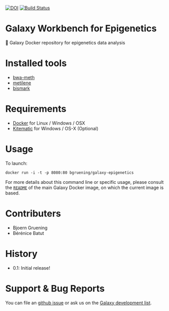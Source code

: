 [![DOI](https://zenodo.org/badge/5466/bgruening/docker-galaxy-stable.svg)](https://zenodo.org/badge/latestdoi/5466/bgruening/docker-galaxy-stable)
[![Build Status](https://travis-ci.org/bgruening/docker-galaxy-epigenetics.svg?branch=master)](https://travis-ci.org/bgruening/docker-galaxy-epigenetics)


Galaxy Workbench for Epigenetics
================================

:whale: Galaxy Docker repository for epigenetics data analysis

# Installed tools

 * [bwa-meth](https://github.com/brentp/bwa-meth)
 * [metilene](http://www.bioinf.uni-leipzig.de/Software/metilene/)
 * [bismark](http://www.bioinformatics.babraham.ac.uk/projects/bismark/)

# Requirements

 - [Docker](https://docs.docker.com/installation/) for Linux / Windows / OSX
 - [Kitematic](https://kitematic.com/) for Windows / OS-X (Optional)

# Usage

To launch:

```
docker run -i -t -p 8080:80 bgruening/galaxy-epigenetics
```

For more details about this command line or specific usage, please consult the
[`README`](https://github.com/bgruening/docker-galaxy-stable/blob/master/README.md) of the main Galaxy Docker image, on which the current image is based.

# Contributers

 - Bjoern Gruening
 - Bérénice Batut


# History

 - 0.1: Initial release!


# Support & Bug Reports

You can file an [github issue](https://github.com/bgruening/docker-galaxy-epigenetics/issues) or ask us on the [Galaxy development list](http://lists.bx.psu.edu/listinfo/galaxy-dev).
